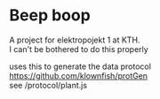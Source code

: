 # Beep boop
A project for elektropojekt 1 at KTH.\
I can't be bothered to do this properly

uses this to generate the data protocol\
https://github.com/klownfish/protGen \
see /protocol/plant.js
